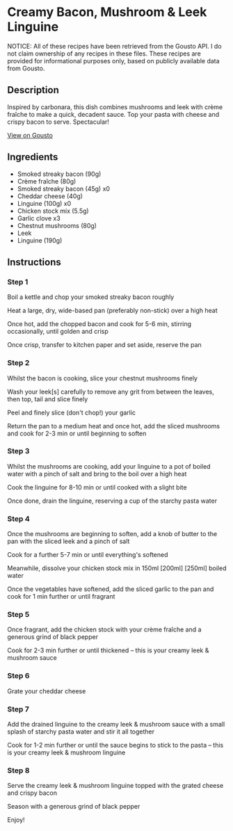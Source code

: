 # Creamy Bacon, Mushroom & Leek Linguine

NOTICE: All of these recipes have been retrieved from the Gousto API. I do not claim ownership of any recipes in these files. These recipes are provided for informational purposes only, based on publicly available data from Gousto.

## Description

Inspired by carbonara, this dish combines mushrooms and leek with crème fraîche to make a quick, decadent sauce. Top your pasta with cheese and crispy bacon to serve. Spectacular!

[View on Gousto](https://www.gousto.co.uk/recipes/cookbook/creamy-bacon-mushroom-leek-linguine)

## Ingredients

- Smoked streaky bacon (90g)
- Crème fraîche (80g)
- Smoked streaky bacon (45g) x0
- Cheddar cheese (40g)
- Linguine (100g) x0
- Chicken stock mix (5.5g)
- Garlic clove x3
- Chestnut mushrooms (80g)
- Leek
- Linguine (190g)

## Instructions


### Step 1

Boil a kettle and chop your smoked streaky bacon roughly

Heat a large, dry, wide-based pan (preferably non-stick) over a high heat

Once hot, add the chopped bacon and cook for 5-6 min, stirring occasionally, until golden and crisp

Once crisp, transfer to kitchen paper and set aside, reserve the pan


### Step 2

Whilst the bacon is cooking, slice your chestnut mushrooms finely

Wash your leek[s] carefully to remove any grit from between the leaves, then top, tail and slice finely

Peel and finely slice (don't chop!) your garlic

Return the pan to a medium heat and once hot, add the sliced mushrooms and cook for 2-3 min or until beginning to soften


### Step 3

Whilst the mushrooms are cooking, add your linguine to a pot of boiled water with a pinch of salt and bring to the boil over a high heat

Cook the linguine for 8-10 min or until cooked with a slight bite

Once done, drain the linguine, reserving a cup of the starchy pasta water


### Step 4

Once the mushrooms are beginning to soften, add a knob of butter to the pan with the sliced leek and a pinch of salt

Cook for a further 5-7 min or until everything's softened

Meanwhile, dissolve your chicken stock mix in 150ml <span class="text-purple">[200ml]</span> <span class="text-danger">[250ml]</span> boiled water

Once the vegetables have softened, add the sliced garlic to the pan and cook for 1 min further or until fragrant


### Step 5

Once fragrant, add the chicken stock with your crème fraîche and a generous grind of black pepper

Cook for 2-3 min further or until thickened – this is your creamy leek & mushroom sauce


### Step 6

Grate your cheddar cheese


### Step 7

Add the drained linguine to the creamy leek & mushroom sauce with a small splash of starchy pasta water and stir it all together

Cook for 1-2 min further or until the sauce begins to stick to the pasta – this is your creamy leek & mushroom linguine

### Step 8

Serve the creamy leek & mushroom linguine topped with the grated cheese and crispy bacon

Season with a generous grind of black pepper

Enjoy!

